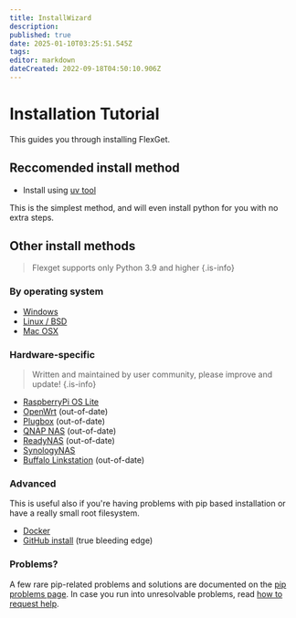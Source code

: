```yaml
---
title: InstallWizard
description: 
published: true
date: 2025-01-10T03:25:51.545Z
tags: 
editor: markdown
dateCreated: 2022-09-18T04:50:10.906Z
---
```


# Installation Tutorial
This guides you through installing FlexGet.

## Reccomended install method

 * Install using [uv tool](/InstalWizard/uv)
 
This is the simplest method, and will even install python for you with no extra steps.

## Other install methods
> Flexget supports only Python 3.9 and higher
{.is-info}

### By operating system

 * [Windows](/InstallWizard/Windows)
 * [Linux / BSD](/InstallWizard/Linux)
 * [Mac OSX](/InstallWizard/OSX)

### Hardware-specific

> Written and maintained by user community, please improve and update!
{.is-info}

 * [RaspberryPi OS Lite](/InstallWizard/RPi4Lite)
 * [OpenWrt](/InstallWizard/OpenWrt) (out-of-date)
 * [Plugbox](/InstallWizard/Plugbox) (out-of-date)
 * [QNAP NAS](/InstallWizard/QNAP) (out-of-date)
 * [ReadyNAS](/InstallWizard/ReadyNAS) (out-of-date)
 * [SynologyNAS](/InstallWizard/SynologyNAS)
 * [Buffalo Linkstation](/InstallWizard/BuffaloLinkstation) (out-of-date)

### Advanced
This is useful also if you're having problems with pip based installation or have a really small root filesystem.

 * [Docker](/InstallWizard/Docker)
 * [GitHub install](/GitHubInstall) (true bleeding edge)

### Problems?

A few rare pip-related problems and solutions are documented on the [pip problems page](/PipProblems).
In case you run into unresolvable problems, read [how to request help](/NeedHelp).